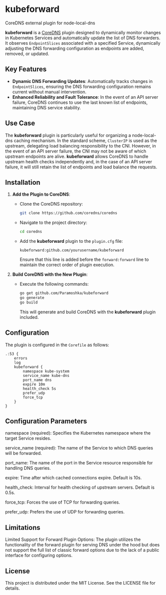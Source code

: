 # kubeforward
CoreDNS external plugin for node-local-dns

**kubeforward** is a [CoreDNS](https://coredns.io/) plugin designed to dynamically monitor changes in Kubernetes Services and automatically update the list of DNS forwarders. It observes `EndpointSlices` associated with a specified Service, dynamically adjusting the DNS forwarding configuration as endpoints are added, removed, or updated.

## Key Features

- **Dynamic DNS Forwarding Updates**: Automatically tracks changes in `EndpointSlices`, ensuring the DNS forwarding configuration remains current without manual intervention.
- **Enhanced Reliability and Fault Tolerance**: In the event of an API server failure, CoreDNS continues to use the last known list of endpoints, maintaining DNS service stability.

## Use Case

The **kubeforward** plugin is particularly useful for organizing a node-local-dns caching mechanism. In the standard scheme, `ClusterIP` is used as the upstream, delegating load balancing responsibility to the CNI. However, in the event of an API server failure, the CNI may not be aware of which upstream endpoints are alive. **kubeforward** allows CoreDNS to handle upstream health checks independently and, in the case of an API server failure, it will still retain the list of endpoints and load balance the requests.

## Installation

1. **Add the Plugin to CoreDNS**:
   - Clone the CoreDNS repository:
     ```bash
     git clone https://github.com/coredns/coredns
     ```
   - Navigate to the project directory:
     ```bash
     cd coredns
     ```
   - Add the **kubeforward** plugin to the `plugin.cfg` file:
     ```text
     kubeforward:github.com/yourusername/kubeforward
     ```
     Ensure that this line is added before the `forward:forward` line to maintain the correct order of plugin execution.

2. **Build CoreDNS with the New Plugin**:
   - Execute the following commands:
     ```bash
     go get github.com/Paramoshka/kubeforward
     go generate
     go build
     ```
     This will generate and build CoreDNS with the **kubeforward** plugin included.

## Configuration

The plugin is configured in the `Corefile` as follows:

```coredns
.:53 {
    errors
    log
    kubeforward {
        namespace kube-system
        service_name kube-dns
        port_name dns
        expire 10m
        health_check 5s
        prefer_udp
        force_tcp
    }
}
```

## Configuration Parameters

namespace (required): Specifies the Kubernetes namespace where the target Service resides.

service_name (required): The name of the Service to which DNS queries will be forwarded.

port_name: The name of the port in the Service resource responsible for handling DNS queries.

expire: Time after which cached connections expire. Default is 10s.

health_check: Interval for health checking of upstream servers. Default is 0.5s.

force_tcp: Forces the use of TCP for forwarding queries.

prefer_udp: Prefers the use of UDP for forwarding queries.

## Limitations

Limited Support for Forward Plugin Options: The plugin utilizes the functionality of the forward plugin for serving DNS under the hood but does not support the full list of classic forward options due to the lack of a public interface for configuring options.

## License

This project is distributed under the MIT License. See the LICENSE file for details.